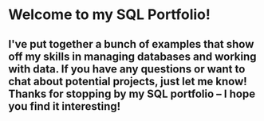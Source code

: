  # Welcome to my SQL Portfolio!
## I've put together a bunch of examples that show off my skills in managing databases and working with data. If you have any questions or want to chat about potential projects, just let me know! Thanks for stopping by my SQL portfolio – I hope you find it interesting!
